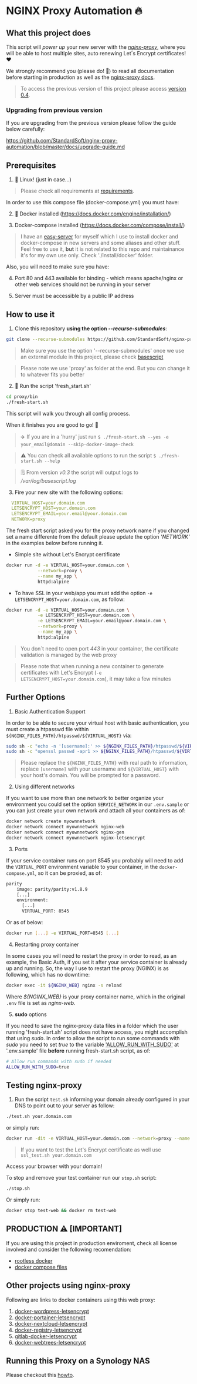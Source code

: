 # NGINX Proxy Automation 🔥

## What this project does

This script will _power up_ your new server with the [*nginx-proxy*](https://github.com/nginx-proxy/nginx-proxy), where you will be able to host multiple sites, 
auto renewing Let´s Encrypt certificates! ❤️

We strongly recommend you (please do! 🙏) to read all documentation before starting in production as well as the [nginx-proxy docs](https://github.com/nginx-proxy/nginx-proxy).

> To access the previous version of this project please access [version 0.4](https://github.com/StandardSoft/nginx-proxy-automation/tree/v0.4).

### Upgrading from previous version

If you are upgrading from the previous version please follow the guide below carefully:

https://github.com/StandardSoft/nginx-proxy-automation/blob/master/docs/upgrade-guide.md

## Prerequisites

1.  🐧 Linux! (just in case...)

> Please check all requirements at [requirements](/docs/requirements.md).

In order to use this compose file (docker-compose.yml) you must have:

2. 🐋 Docker installed (https://docs.docker.com/engine/installation/)

3. Docker-compose installed (https://docs.docker.com/compose/install/)

> I have an [easy-server](https://github.com/StandardSoft/easy-server) for myself which I use to install 
> docker and docker-compose in new servers and some aliases and other stuff. Feel free to use it, **but**
> it is not related to this repo and maintainance it's for my own use only.  Check './install/docker' folder.

Also, you will need to make sure you have:

4. Port 80 and 443 available for binding - which means apache/nginx or other web services should not be 
   running in your server
   
5. Server must be accessible by a public IP address 

## How to use it

1. Clone this repository **using the option _--recurse-submodules_**:

```bash
git clone --recurse-submodules https://github.com/StandardSoft/nginx-proxy-automation.git proxy 
```

> Make sure you use the option '--recurse-submodules' once we use an external module in this project, please check 
> [basescript](https://github.com/StandardSoft/basescript)

> Please note we use 'proxy' as folder at the end. But you can change it to whatever fits you better  

2. 🚀 Run the script 'fresh_start.sh'
   
```bash
cd proxy/bin
./fresh-start.sh
```
This script will walk you through all config process.  

When it finishes you are good to go! :checkered_flag:

> ✈️ If you are in a 'hurry' just run `$ ./fresh-start.sh --yes -e your_email@domain --skip-docker-image-check`

> ⚠️ You can check all available options to run the script `$ ./fresh-start.sh --help`

> 🗒️ From version _v0.3_ the script will output logs to _/var/log/basescript.log_

3. Fire your new site with the following options:

```yaml
  VIRTUAL_HOST=your.domain.com
  LETSENCRYPT_HOST=your.domain.com
  LETSENCRYPT_EMAIL=your.email@your.domain.com
  NETWORK=proxy
```

The fresh start script asked you for the proxy network name if you changed set a name differente from 
the default please update the option *'NETWORK'* in the examples below before running it. 

- Simple site without Let's Encrypt certificate 
```bash
docker run -d -e VIRTUAL_HOST=your.domain.com \
            --network=proxy \
            --name my_app \
            httpd:alpine
```

- To have SSL in your web/app you must add the option `-e LETSENCRYPT_HOST=your.domain.com`, as follow:

```bash
docker run -d -e VIRTUAL_HOST=your.domain.com \
            -e LETSENCRYPT_HOST=your.domain.com \
            -e LETSENCRYPT_EMAIL=your.email@your.domain.com \
            --network=proxy \
            --name my_app \
            httpd:alpine
```

> You don´t need to open port *443* in your container, the certificate validation is managed by the web proxy

> Please note that when running a new container to generate certificates with Let's Encrypt 
> (`-e LETSENCRYPT_HOST=your.domain.com`), it may take a few minutes


## Further Options

1. Basic Authentication Support

In order to be able to secure your virtual host with basic authentication, you must create a htpasswd file 
within `${NGINX_FILES_PATH}/htpasswd/${VIRTUAL_HOST}` via:

```bash
sudo sh -c "echo -n '[username]:' >> ${NGINX_FILES_PATH}/htpasswd/${VIRTUAL_HOST}"
sudo sh -c "openssl passwd -apr1 >> ${NGINX_FILES_PATH}/htpasswd/${VIRTUAL_HOST}"
```

> Please replace the `${NGINX_FILES_PATH}` with real path to information, replace `[username]` with your username and `${VIRTUAL_HOST}` with your host's domain. You will be prompted for a password.

2. Using different networks

If you want to use more than one network to better organize your environment you could set the option `SERVICE_NETWORK` in our `.env.sample` or you can just create your own network and attach all your containers as of:

```bash
docker network create myownnetwork
docker network connect myownnetwork nginx-web
docker network connect myownnetwork nginx-gen
docker network connect myownnetwork nginx-letsencrypt
```

3. Ports

If your service container runs on port 8545 you probably will need to add the `VIRTUAL_PORT` environment variable to your container, 
in the `docker-compose.yml`, so it can be proxied, as of:

```bash
parity
    image: parity/parity:v1.8.9
    [...]
    environment:
      [...]
      VIRTUAL_PORT: 8545
```

Or as of below:

```bash
docker run [...] -e VIRTUAL_PORT=8545 [...]
```

4. Restarting proxy container

In some cases you will need to restart the proxy in order to read, as an example, the Basic Auth, if you set it after your service container is already up and running. So, the way I use to restart the proxy (NGINX) is as following, which has no downtime:

```bash
docker exec -it ${NGINX_WEB} nginx -s reload
```

Where *${NGINX_WEB}* is your proxy container name, which in the original `.env` file is set as *nginx-web*.

5. **sudo** options

If you need to save the nginx-proxy data files in a folder which the user running 'fresh-start.sh' script does not have access, you might accomplish that using _sudo_. In order to allow the script to run some commands with _sudo_ you need to set _true_ to the variable ['ALLOW_RUN_WITH_SUDO'](https://github.com/StandardSoft/nginx-proxy-automation/blob/d48b2477ed28cbda37738046079e35df219ba3e9/.env.sample#L20) at '.env.sample' file **before** running fresh-start.sh script, as of:

```bash
# Allow run commands with sudo if needed
ALLOW_RUN_WITH_SUDO=true
```

## Testing nginx-proxy

1. Run the script `test.sh` informing your domain already configured in your DNS to point out to your server as follow:

```bash
./test.sh your.domain.com
```

or simply run:

```bash
docker run -dit -e VIRTUAL_HOST=your.domain.com --network=proxy --name test-web httpd:alpine
```

> If you want to test the Let's Encrypt certificate as well use `ssl_test.sh your.domain.com`

Access your browser with your domain!

To stop and remove your test container run our `stop.sh` script:

```bash
./stop.sh
```

Or simply run:

```bash
docker stop test-web && docker rm test-web
```

## **PRODUCTION** ⚠️ [IMPORTANT]

If you are using this project in production enviroment, check all license involved and consider the following recomendation:

- [rootless docker](https://docs.docker.com/engine/security/rootless/)
- [docker compose files](https://docs.docker.com/compose/production/)

## Other projects using nginx-proxy
Following are links to docker containers using this web proxy:
1. [docker-wordpress-letsencrypt](https://github.com/StandardSoft/docker-wordpress-letsencrypt)
2. [docker-portainer-letsencrypt](https://github.com/StandardSoft/docker-portainer-letsencrypt)
3. [docker-nextcloud-letsencrypt](https://github.com/StandardSoft/docker-nextcloud-letsencrypt)
4. [docker-registry-letsencrypt](https://github.com/StandardSoft/docker-registry-letsencrypt)
5. [gitlab-docker-letsencrypt](https://github.com/steevepay/gitlab-docker-letsencrypt)
6. [docker-webtrees-letsencrypt](https://github.com/mstroppel/docker-webtrees-letsencrypt)

## Running this Proxy on a Synology NAS
Please checkout this [howto](https://github.com/StandardSoft/nginx-proxy-automation/blob/master/docs/HOWTO-Synlogy.md).

